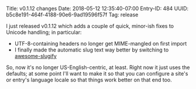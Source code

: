 Title: v0.1.12 changes
Date: 2018-05-12 12:35:40-07:00
Entry-ID: 484
UUID: b5c8e191-464f-4188-90e6-9ad19596f57f
Tag: release

I just released v0.1.12 which adds a couple of quick, minor-ish fixes to Unicode handling; in particular:

* UTF-8-containing headers no longer get MIME-mangled on first import
* I finally made the automatic slug text way better by switching to [awesome-slugify](https://pypi.org/project/awesome-slugify/)

So, now it's no longer US-English-centric, at least. Right now it just uses the defaults; at some point I'll want to make it so that you can configure a site's or entry's language locale so that things work better on that end too.
